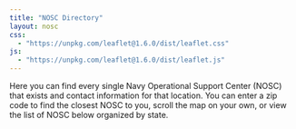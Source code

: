 ```yaml
---
title: "NOSC Directory"
layout: nosc
css:
  - "https://unpkg.com/leaflet@1.6.0/dist/leaflet.css"
js:
  - "https://unpkg.com/leaflet@1.6.0/dist/leaflet.js"
---
```


Here you can find every single Navy Operational Support Center (NOSC) that exists and contact information for that location.
You can enter a zip code to find the closest NOSC to you, scroll the map on your own, or view the list of NOSC below organized by state.
